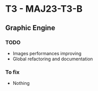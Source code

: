 # T3 - MAJ23-T3-B

## Graphic Engine
### TODO
- Images performances improving
- Global refactoring and documentation
### To fix
- Nothing
